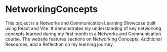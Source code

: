 # NetworkingConcepts
This project is a Networks and Communication Learning Showcase built using React and Vite. It demonstrates my understanding of key networking concepts learned during my first month in a Networks and Communication course. The website features sections on Networking Concepts, Additional Resources, and a Reflection on my learning journey. 
